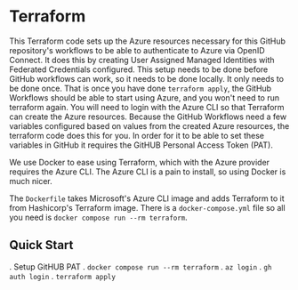 # Terraform

This Terraform code sets up the Azure resources necessary for this GitHub repository's workflows to be able to authenticate to Azure via OpenID Connect.
It does this by creating User Assigned Managed Identities with Federated Credentials configured.
This setup needs to be done before GitHub workflows can work, so it needs to be done locally.
It only needs to be done once.
That is once you have done `terraform apply`, the GitHub Workflows should be able to start using Azure, and you won't need to run terraform again.
You will need to login with the Azure CLI so that Terraform can create the Azure resources.
Because the GitHub Workflows need a few variables configured based on values from the created Azure resources, the terraform code does this for you.
In order for it to be able to set these variables in GitHub it requires the GitHUB Personal Access Token (PAT).

We use Docker to ease using Terraform, which with the Azure provider requires the Azure CLI.
The Azure CLI is a pain to install, so using Docker is much nicer.

The `Dockerfile` takes Microsoft's Azure CLI image and adds Terraform to it from Hashicorp's Terraform image.
There is a `docker-compose.yml` file so all you need is `docker compose run --rm terraform`.

## Quick Start

. Setup GitHUB PAT
. `docker compose run --rm terraform`
. `az login`
. `gh auth login`
. `terraform apply`

